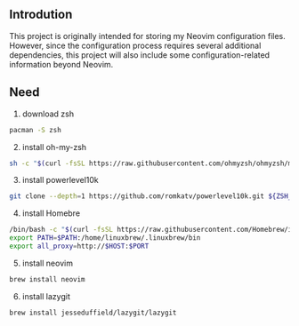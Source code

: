 ## Introdution
This project is originally intended for storing my Neovim configuration files. However, since the configuration process requires several additional dependencies, this project will also include some configuration-related information beyond Neovim.

## Need
1. download zsh
```sh
pacman -S zsh 
```

2. install oh-my-zsh
```sh
sh -c "$(curl -fsSL https://raw.githubusercontent.com/ohmyzsh/ohmyzsh/master/tools/install.sh)" 
```

3. install powerlevel10k
``` sh
git clone --depth=1 https://github.com/romkatv/powerlevel10k.git ${ZSH_CUSTOM:-$HOME/.oh-my-zsh/custom}/themes/powerlevel10k 
```

4. install Homebre
``` sh
/bin/bash -c "$(curl -fsSL https://raw.githubusercontent.com/Homebrew/install/HEAD/install.sh)" 
export PATH=$PATH:/home/linuxbrew/.linuxbrew/bin
export all_proxy=http://$HOST:$PORT
```

5. install neovim
``` sh
brew install neovim
```

6. install lazygit
```sh 
brew install jesseduffield/lazygit/lazygit
```

